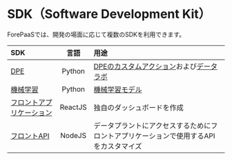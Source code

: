 # SDK（Software Development Kit）

ForePaaSでは、開発の場面に応じて複数のSDKを利用できます。

| SDK   | 言語 | 用途 |
| :---- | :------: | :------------- |
| [DPE](/jp/technical/sdk/dpe/index) | Python | [DPEのカスタムアクション](/jp/product/dpe/actions/custom/index)および[データラボ](/jp/product/data-lab/index) |
| [機械学習](/jp/technical/sdk/machine-learning/methods) | Python | [機械学習モデル](/jp/product/ml/models/index) |
| [フロントアプリケーション](/jp/technical/sdk/app/index) | ReactJS | 独自のダッシュボードを作成 |
| [フロントAPI](/jp/technical/sdk/api/index) | NodeJS | データプラントにアクセスするためにフロントアプリケーションで使用するAPIをカスタマイズ |